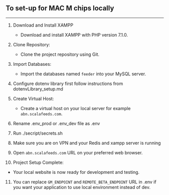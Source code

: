 ## To set-up for MAC M chips locally
---
1. Download and Install XAMPP
   * Download and install XAMPP with PHP version 7.1.0.

2. Clone Repository:
   * Clone the project repository using Git.

3. Import Databases:
   * Import the databases named `feeder` into your MySQL server.

4. Configure dotenv library first follow instructions from
   dotenvLibrary_setup.md

5. Create Virtual Host:
   * Create a virtual host on your local server for example `abn.scalafeeds.com`.

6. Rename .env_prod or .env_dev file as .env

7. Run ./secript/secrets.sh

8. Make sure you are on VPN and your Redis and xampp server is running

9. Open `abn.scalafeeds.com` URL on your preferred web browser.

10. Project Setup Complete:
   * Your local website is now ready for development and testing.

11. You can replace `GM_ENDPOINT` and `REMOTE_BETA_ENDPOINT` 
        URL in .env if you want your application to use local environment instead of dev. 
